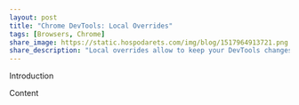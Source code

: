 ```yaml
---
layout: post
title: "Chrome DevTools: Local Overrides"
tags: [Browsers, Chrome]
share_image: https://static.hospodarets.com/img/blog/1517964913721.png
share_description: "Local overrides allow to keep your DevTools changes across page loads"
---
```


Introduction

<div class="more"></div>

Content

<div class="smaller-img">
  <img src="https://static.hospodarets.com/img/blog/1505682969345224000.gif" alt=""/>
</div>